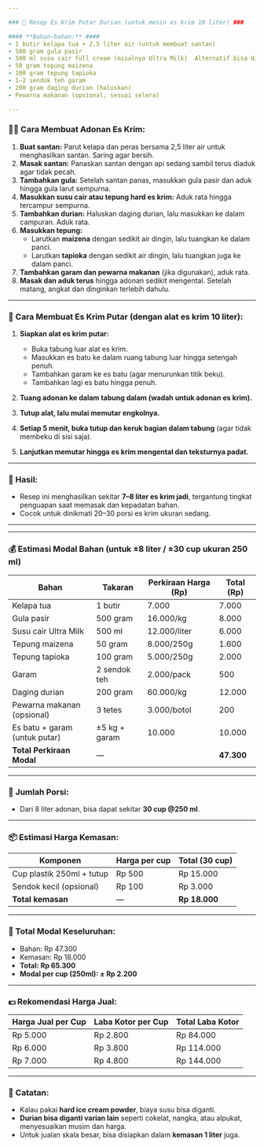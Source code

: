 ```yaml
---

### 🍨 Resep Es Krim Putar Durian (untuk mesin es krim 10 liter) ###

#### **Bahan-bahan:** ####
- 1 butir kelapa tua + 2,5 liter air (untuk membuat santan)
- 500 gram gula pasir
- 500 ml susu cair full cream (misalnya Ultra Milk)  Alternatif bisa diganti dengan 100 gram tepung hard es krim
- 50 gram tepung maizena
- 100 gram tepung tapioka
- 1–2 sendok teh garam
- 200 gram daging durian (haluskan)
- Pewarna makanan (opsional, sesuai selera)

---
```


### 🧑‍🍳 Cara Membuat Adonan Es Krim: ###

1. **Buat santan:** Parut kelapa dan peras bersama 2,5 liter air untuk menghasilkan santan. Saring agar bersih.
2. **Masak santan:** Panaskan santan dengan api sedang sambil terus diaduk agar tidak pecah.
3. **Tambahkan gula:** Setelah santan panas, masukkan gula pasir dan aduk hingga gula larut sempurna.
4. **Masukkan susu cair atau tepung hard es krim:** Aduk rata hingga tercampur sempurna.
5. **Tambahkan durian:** Haluskan daging durian, lalu masukkan ke dalam campuran. Aduk rata.
6. **Masukkan tepung:**
   - Larutkan **maizena** dengan sedikit air dingin, lalu tuangkan ke dalam panci.
   - Larutkan **tapioka** dengan sedikit air dingin, lalu tuangkan juga ke dalam panci.
7. **Tambahkan garam dan pewarna makanan** (jika digunakan), aduk rata.
8. **Masak dan aduk terus** hingga adonan sedikit mengental. Setelah matang, angkat dan dinginkan terlebih dahulu.

---

### 🧊 Cara Membuat Es Krim Putar (dengan alat es krim 10 liter): ###

1. **Siapkan alat es krim putar:**
   - Buka tabung luar alat es krim.
   - Masukkan es batu ke dalam ruang tabung luar hingga setengah penuh.
   - Tambahkan garam ke es batu (agar menurunkan titik beku).
   - Tambahkan lagi es batu hingga penuh.

2. **Tuang adonan ke dalam tabung dalam (wadah untuk adonan es krim).**
3. **Tutup alat, lalu mulai memutar engkolnya.**
4. **Setiap 5 menit, buka tutup dan keruk bagian dalam tabung** (agar tidak membeku di sisi saja).
5. **Lanjutkan memutar hingga es krim mengental dan teksturnya padat.**

---

### 🎉 Hasil:
- Resep ini menghasilkan sekitar **7–8 liter es krim jadi**, tergantung tingkat penguapan saat memasak dan kepadatan bahan.
- Cocok untuk dinikmati 20–30 porsi es krim ukuran sedang.

---


---

### 💰 Estimasi Modal Bahan (untuk ±8 liter / ±30 cup ukuran 250 ml)

| Bahan                            | Takaran              | Perkiraan Harga (Rp) | Total (Rp) |
|----------------------------------|-----------------------|------------------------|------------|
| Kelapa tua                       | 1 butir              | 7.000                  | 7.000      |
| Gula pasir                       | 500 gram             | 16.000/kg              | 8.000      |
| Susu cair Ultra Milk             | 500 ml               | 12.000/liter           | 6.000      |
| Tepung maizena                   | 50 gram              | 8.000/250g             | 1.600      |
| Tepung tapioka                   | 100 gram             | 5.000/250g             | 2.000      |
| Garam                            | 2 sendok teh         | 2.000/pack             | 500        |
| Daging durian                    | 200 gram             | 60.000/kg              | 12.000     |
| Pewarna makanan (opsional)       | 3 tetes              | 3.000/botol            | 200        |
| Es batu + garam (untuk putar)    | ±5 kg + garam        | 10.000                 | 10.000     |
| **Total Perkiraan Modal**        | —                    |                        | **47.300** |

---

### 🧃 Jumlah Porsi:
- Dari 8 liter adonan, bisa dapat sekitar **30 cup @250 ml**.

---

### 📦 Estimasi Harga Kemasan:
| Komponen       | Harga per cup | Total (30 cup) |
|----------------|----------------|----------------|
| Cup plastik 250ml + tutup | Rp 500        | Rp 15.000       |
| Sendok kecil (opsional)    | Rp 100        | Rp 3.000        |
| **Total kemasan**          | —             | **Rp 18.000**   |

---

### 💸 Total Modal Keseluruhan:
- Bahan: Rp 47.300  
- Kemasan: Rp 18.000  
- **Total: Rp 65.300**  
- **Modal per cup (250ml): ± Rp 2.200**

---

### 💵 Rekomendasi Harga Jual:
| Harga Jual per Cup | Laba Kotor per Cup | Total Laba Kotor |
|---------------------|---------------------|------------------|
| Rp 5.000            | Rp 2.800            | Rp 84.000        |
| Rp 6.000            | Rp 3.800            | Rp 114.000       |
| Rp 7.000            | Rp 4.800            | Rp 144.000       |

---

### 📝 Catatan:
- Kalau pakai **hard ice cream powder**, biaya susu bisa diganti.
- **Durian bisa diganti varian lain** seperti cokelat, nangka, atau alpukat, menyesuaikan musim dan harga.
- Untuk jualan skala besar, bisa disiapkan dalam **kemasan 1 liter** juga.
